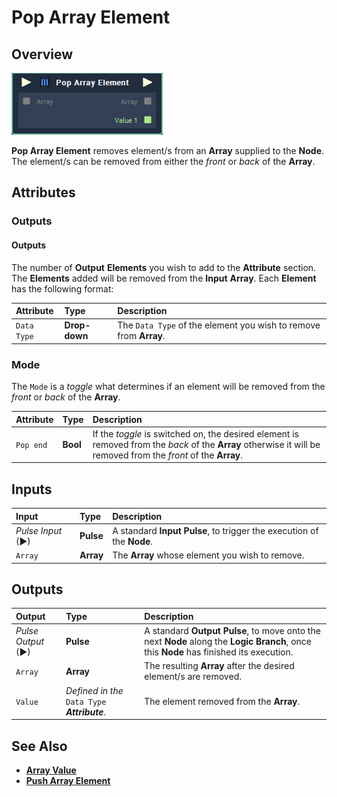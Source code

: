 # Pop Array Element

## Overview

![The Pop Array Element Node.](../../.gitbook/assets/pop-array-element.PNG)

**Pop Array Element** removes element/s from an **Array** supplied to the **Node**. The element/s can be removed from either the _front_ or _back_ of the **Array**.

## Attributes

### Outputs

#### Outputs

The number of **Output** **Elements** you wish to add to the **Attribute** section. The **Elements** added will be removed from the **Input** **Array**. Each **Element** has the following format:

| Attribute | Type | Description |
| :--- | :--- | :--- |
| `Data Type` | **Drop-down** | The `Data Type` of the element you wish to remove from **Array**. |

### Mode

The `Mode` is a _toggle_ what determines if an element will be removed from the _front_ or _back_ of the **Array**.

| Attribute | Type | Description |
| :--- | :--- | :--- |
| `Pop end` | **Bool** | If the _toggle_ is switched on, the desired element is removed from the _back_ of the **Array** otherwise it will be removed from the _front_ of the **Array**. |

## Inputs

| Input | Type | Description |
| :--- | :--- | :--- |
| _Pulse Input_ \(►\) | **Pulse** | A standard **Input Pulse**, to trigger the execution of the **Node**. |
| `Array` | **Array** | The **Array** whose element you wish to remove. |

## Outputs

| Output | Type | Description |
| :--- | :--- | :--- |
| _Pulse Output_ \(►\) | **Pulse** | A standard **Output Pulse**, to move onto the next **Node** along the **Logic Branch**, once this **Node** has finished its execution. |
| `Array` | **Array** | The resulting **Array** after the desired element/s are removed. |
| `Value` | _Defined in the_ `Data Type` _**Attribute**_. | The element removed from the **Array**. |

## See Also

* [**Array Value**](array-value.md)
* [**Push Array Element**](push-array-element.md)

